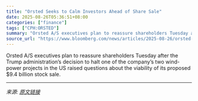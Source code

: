 ```yaml
---
title: "Orsted Seeks to Calm Investors Ahead of Share Sale"
date: 2025-08-26T05:36:51+08:00
categories: ["finance"]
tags: ["CPH:ORSTED"]
summary: "Orsted A/S executives plan to reassure shareholders Tuesday after the Trump administration’s decision to halt one of the company’s two wind-power projects in the US raised questions about the viabilit"
source_url: "https://www.bloomberg.com/news/articles/2025-08-26/orsted-seeks-to-calm-investors-ahead-of-9-4-billion-share-sale"
---
```


Orsted A/S executives plan to reassure shareholders Tuesday after the Trump administration’s decision to halt one of the company’s two wind-power projects in the US raised questions about the viability of its proposed $9.4 billion stock sale.

---

*来源: [原文链接](https://www.bloomberg.com/news/articles/2025-08-26/orsted-seeks-to-calm-investors-ahead-of-9-4-billion-share-sale)*

